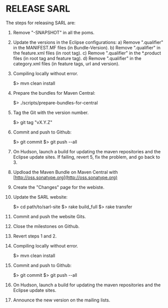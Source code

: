 
RELEASE SARL
============

The steps for releasing SARL are:

1) Remove "-SNAPSHOT" in all the poms.

2) Update the versions in the Eclipse configurations:
   a) Remove ".qualifier" in the MANIFEST.MF files  (in Bundle-Version).
   b) Remove ".qualifier" in the feature.xml files (in root tag).
   c) Remove ".qualifier" in the *.product files (in root tag and feature tag).
   d) Remove ".qualifier" in the category.xml files (in feature tags, url and version).

3) Compiling locally without error.

    $> mvn clean install

4) Prepare the bundles for Maven Central:

    $> ./scripts/prepare-bundles-for-central

5) Tag the Git with the version number.

    $> git tag "vX.Y.Z"

6) Commit and push to Github:

    $> git commit
    $> git push --all

7) On Hudson, launch a build for updating the maven repositories and the Eclipse update sites.
   If failing, revert 5, fix the problem, and go back to 3.

8) Updload the Maven Bundle on Maven Central with [http://oss.sonatype.org](http://oss.sonatype.org)

9) Create the "Changes" page for the webiste.

10) Update the SARL website:

    $> cd path/to/sarl-site
    $> rake build_full
    $> rake transfer

11) Commit and push the website Gits.

12) Close the milestones on Github.

13) Revert steps 1 and 2.

14) Compiling locally without error.

    $> mvn clean install

15) Commit and push to Github:

    $> git commit
    $> git push --all

16) On Hudson, launch a build for updating the maven repositories and the Eclipse update sites.

17) Announce the new version on the mailing lists.

